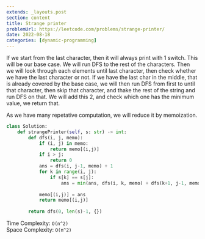 ```yaml
---
extends: _layouts.post
section: content
title: Strange printer
problemUrl: https://leetcode.com/problems/strange-printer/
date: 2022-08-18
categories: [dynamic-programming]
---
```


If we start from the last character, then it will always print with 1 switch. This will be our base case. We will run DFS to the rest of the characters. Then we will look through each elements until last character, then check whether we have the last character or not. If we have the last char in the middle, that is already covered by the base case, we will then run DFS from first to until that character, then skip that character, and thake the rest of the string and run DFS on that. We will add this 2, and check which one has the minimum value, we return that.

As we have many repetative computation, we will reduce it by memoization.

```python
class Solution:
    def strangePrinter(self, s: str) -> int:
        def dfs(i, j, memo):
            if (i, j) in memo:
                return memo[(i,j)]
            if i > j:
                return 0
            ans = dfs(i, j-1, memo) + 1
            for k in range(i, j):
                if s[k] == s[j]:
                    ans = min(ans, dfs(i, k, memo) + dfs(k+1, j-1, memo))
            
            memo[(i,j)] = ans
            return memo[(i,j)]
        
        return dfs(0, len(s)-1, {})
```

Time Complexity: `O(n^2)` <br/>
Space Complexity: `O(n^2)`
